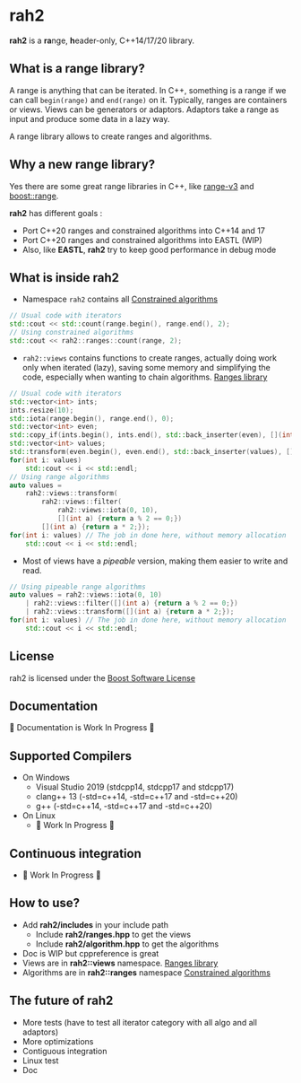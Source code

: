 
# rah2
**rah2** is a **ra**nge, **h**eader-only, C++14/17/20 library.
## What is a range library?
A range is anything that can be iterated. 
In C++, something is a range if we can call `begin(range)` and `end(range)` on it.
Typically, ranges are containers or views.
Views can be generators or adaptors.
Adaptors take a range as input and produce some data in a lazy way.

A range library allows to create ranges and algorithms.
## Why a new range library?
Yes there are some great range libraries in C++, like [range-v3](https://github.com/ericniebler/range-v3) and [boost::range](http://www.boost.org/doc/libs/1_70_0/libs/range).

**rah2** has different goals :
- Port C++20 ranges and constrained algorithms into C++14 and 17
- Port C++20 ranges and constrained algorithms into EASTL (WIP)
- Also, like **EASTL**, **rah2** try to keep good performance in debug mode
## What is inside rah2
- Namespace `rah2` contains all [Constrained algorithms](https://en.cppreference.com/w/cpp/algorithm/ranges)
```cpp
// Usual code with iterators
std::cout << std::count(range.begin(), range.end(), 2);
// Using constrained algorithms
std::cout << rah2::ranges::count(range, 2);
```
- `rah2::views` contains functions to create ranges, actually doing work only when iterated (lazy), saving some memory and simplifying the code, especially when wanting to chain algorithms. [Ranges library](https://en.cppreference.com/w/cpp/ranges)
```cpp
// Usual code with iterators
std::vector<int> ints;
ints.resize(10);
std::iota(range.begin(), range.end(), 0);
std::vector<int> even;
std::copy_if(ints.begin(), ints.end(), std::back_inserter(even), [](int a) {return a % 2 == 0;});
std::vector<int> values;
std::transform(even.begin(), even.end(), std::back_inserter(values), [](int a) {return a * 2;});
for(int i: values)
    std::cout << i << std::endl;
// Using range algorithms
auto values = 
    rah2::views::transform(
        rah2::views::filter(
            rah2::views::iota(0, 10), 
            [](int a) {return a % 2 == 0;})
        [](int a) {return a * 2;});
for(int i: values) // The job in done here, without memory allocation
    std::cout << i << std::endl;
```
- Most of views have a *pipeable* version, making them easier to write and read.
```cpp
// Using pipeable range algorithms
auto values = rah2::views::iota(0, 10)
    | rah2::views::filter([](int a) {return a % 2 == 0;}) 
    | rah2::views::transform([](int a) {return a * 2;});
for(int i: values) // The job in done here, without memory allocation
    std::cout << i << std::endl;
``` 
## License
rah2 is licensed under the [Boost Software License](http://www.boost.org/LICENSE_1_0.txt)
## Documentation
🚧 Documentation is Work In Progress 🚧
## Supported Compilers
- On Windows
  - Visual Studio 2019 (stdcpp14, stdcpp17 and stdcpp17)
  - clang++ 13 (-std=c++14, -std=c++17 and -std=c++20)
  - g++ (-std=c++14, -std=c++17 and -std=c++20)
- On Linux
  - 🚧 Work In Progress 🚧
## Continuous integration
- 🚧 Work In Progress 🚧
## How to use?
- Add **rah2/includes** in your include path
	- Include **rah2/ranges.hpp** to get the views
	- Include **rah2/algorithm.hpp** to get the algorithms
- Doc is WIP but cppreference is great
- Views are in **rah2::views** namespace. [Ranges library](https://en.cppreference.com/w/cpp/ranges)
- Algorithms are in **rah2::ranges** namespace [Constrained algorithms](https://en.cppreference.com/w/cpp/algorithm/ranges)
## The future of **rah2**
- More tests (have to test all iterator category with all algo and all adaptors)
- More optimizations
- Contiguous integration
- Linux test
- Doc

